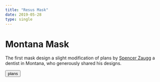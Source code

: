 ```yaml
---
title: "Resus Mask"
date: 2019-05-28
type: single
---
```



# Montana Mask

The first mask design a slight modification of plans by [Spencer Zaugg](https://longliveyoursmile.com/3d-printable-mask-for-covid-19/) a dentist in Montana, who generously shared his designs.

<button>plans</button>

